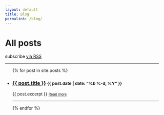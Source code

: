 ```yaml
---
layout: default
title: Blog
permalink: /blog/
---
```

<div class="container">
  <div class="row">
    <div class="col-md-12">
      <h1>All posts</h1>
      <p class="text-muted">subscribe <a href="{{ "/feed.xml" | prepend: site.baseurl }}">via RSS</a></p>
      <hr>
      <ul class="list-unstyled">
        {% for post in site.posts %}
          <li>
            <h3>
              <a href="{{ post.url | prepend: site.baseurl }}">{{ post.title }}</a>
              <small>{{ post.date | date: "%b %-d, %Y" }}</small>
            </h3>
            <p>
              {{ post.excerpt }}
              <small><a href="{{ post.url | prepend: site.baseurl }}">Read more</a></small>
            </p>
          </li>
          <hr>
        {% endfor %}
      </ul>
    </div>
  </div>
</div>